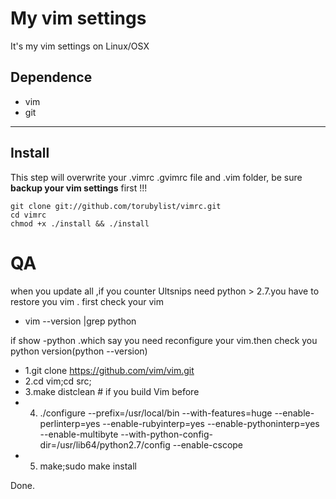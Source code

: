 # My vim settings

It's my vim settings on Linux/OSX

## Dependence

* vim
* git

***

## Install

This step will overwrite your .vimrc .gvimrc file and .vim folder, be sure **backup your vim settings** first !!!

    git clone git://github.com/torubylist/vimrc.git
    cd vimrc
    chmod +x ./install && ./install

# QA
when you update all ,if you counter Ultsnips need  python > 2.7.you have to restore you vim .
first check your vim  
* vim --version |grep python 

if show -python .which say you need reconfigure your vim.then check you python version(python --version)
* 1.git clone https://github.com/vim/vim.git
* 2.cd vim;cd src;
* 3.make distclean  # if you build Vim before
* 4. ./configure --prefix=/usr/local/bin --with-features=huge --enable-perlinterp=yes --enable-rubyinterp=yes --enable-pythoninterp=yes --enable-multibyte --with-python-config-dir=/usr/lib64/python2.7/config --enable-cscope
* 5. make;sudo make install

Done.
